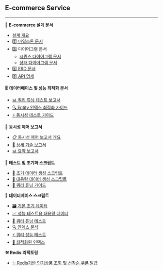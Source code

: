## E-commerce Service

---

**📕 E-commerce 설계 문서**

- [설계 개요]([https://github.com/sky96027/e-commerce/wiki/[설계]-Overview](https://github.com/sky96027/e-commerce/wiki/%5B%EC%84%A4%EA%B3%84%5D-Overview))
- [2️⃣ 마일스톤 문서](https://github.com/tonyhan18/e-commerce/blob/main/docs/architecture/01.Milestones.md)
- 3️⃣ 다이어그램 문서
    - [시퀀스 다이어그램 문서](https://github.com/tonyhan18/e-commerce/blob/main/docs/architecture/02-1.SequenceDiagram.md)
    - [상태 다이어그램 문서](https://github.com/tonyhan18/e-commerce/blob/main/docs/architecture/02-2.StateDiagram.md)
- [4️⃣ ERD 문서](https://github.com/tonyhan18/e-commerce/blob/main/docs/architecture/03.ERD.md)
- [5️⃣ API 명세](https://github.com/tonyhan18/e-commerce/blob/main/docs/architecture/04.ApiDocument.md)

**🗄️ 데이터베이스 및 성능 최적화 문서**

- [📊 쿼리 튜닝 테스트 보고서](https://github.com/tonyhan18/e-commerce/blob/main/QUERY_TUNING_TEST_REPORT.md)
- [🔍 Entity 인덱스 최적화 가이드](https://github.com/tonyhan18/e-commerce/blob/main/ENTITY_INDEX_OPTIMIZATION.md)
- [⚡ 동시성 테스트 가이드](https://github.com/tonyhan18/e-commerce/blob/main/CONCURRENCY_TEST_GUIDE.md)

**🔐 동시성 제어 보고서**

- [📋 동시성 제어 보고서 개요](https://github.com/tonyhan18/e-commerce/blob/main/docs/report/README.md)
- [📖 상세 기술 보고서](https://github.com/tonyhan18/e-commerce/blob/main/docs/report/concurrency-control-report.md)
- [📊 요약 보고서](https://github.com/tonyhan18/e-commerce/blob/main/docs/report/concurrency-summary.md)

**🧪 테스트 및 초기화 스크립트**

- [📝 초기 데이터 생성 스크립트](https://github.com/tonyhan18/e-commerce/blob/main/init-scripts/README.md)
- [🚀 대용량 데이터 생성 스크립트](https://github.com/tonyhan18/e-commerce/blob/main/init-scripts/PERFORMANCE_TEST_README.md)
- [🔧 쿼리 튜닝 가이드](https://github.com/tonyhan18/e-commerce/blob/main/init-scripts/QUERY_TUNING_GUIDE.md)

**📁 데이터베이스 스크립트**

- [🗃️ 기본 초기 데이터](https://github.com/tonyhan18/e-commerce/blob/main/init-scripts/01-init-data.sql)
- [📈 성능 테스트용 대용량 데이터](https://github.com/tonyhan18/e-commerce/blob/main/init-scripts/02-performance-data.sql)
- [🧪 쿼리 튜닝 테스트](https://github.com/tonyhan18/e-commerce/blob/main/init-scripts/03-query-tuning-tests.sql)
- [🔍 인덱스 분석](https://github.com/tonyhan18/e-commerce/blob/main/init-scripts/04-index-analysis.sql)
- [⚡ 쿼리 성능 테스트](https://github.com/tonyhan18/e-commerce/blob/main/init-scripts/05-query-performance-test.sql)
- [🚀 최적화된 인덱스](https://github.com/tonyhan18/e-commerce/blob/main/init-scripts/06-optimized-indexes.sql)

**⚒️ Redis 리팩토링**

- [✨ Redis기반 인기상품 조회 및 선착순 쿠폰 발급](https://github.com/tonyhan18/e-commerce/blob/main/docs/report/04.RedisDesignReport.md)
